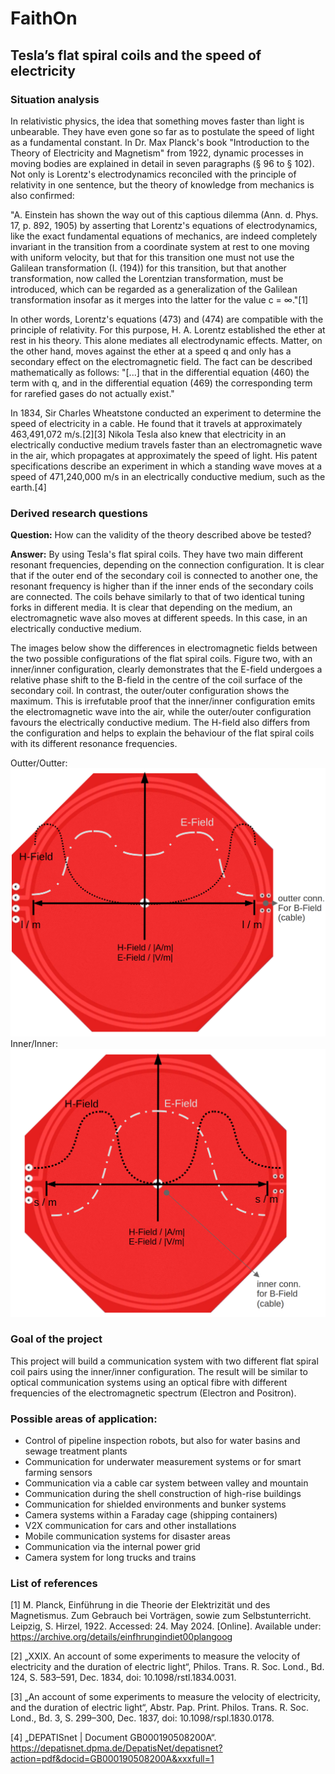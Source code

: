 # FaithOn
## Tesla’s flat spiral coils and the speed of electricity

### Situation analysis

In relativistic physics, the idea that something moves faster than light is unbearable. They have even gone so far as to postulate the speed of light as a fundamental constant.
In Dr. Max Planck's book "Introduction to the Theory of Electricity and Magnetism" from 1922, dynamic processes in moving bodies are explained in detail in seven paragraphs (§ 96 to § 102). Not only is Lorentz's electrodynamics reconciled with the principle of relativity in one sentence, but the theory of knowledge from mechanics is also confirmed:

"A. Einstein has shown the way out of this captious dilemma (Ann. d. Phys. 17, p. 892, 1905) by asserting that Lorentz's equations of electrodynamics, like the exact fundamental equations of mechanics, are indeed completely invariant in the transition from a coordinate system at rest to one moving with uniform velocity, but that for this transition one must not use the Galilean transformation (I. (194)) for this transition, but that another transformation, now called the Lorentzian transformation, must be introduced, which can be regarded as a generalization of the Galilean transformation insofar as it merges into the latter for the value c = ∞."[1]

In other words, Lorentz's equations (473) and (474) are compatible with the principle of relativity. For this purpose, H. A. Lorentz established the ether at rest in his theory. This alone mediates all electrodynamic effects. Matter, on the other hand, moves against the ether at a speed q and only has a secondary effect on the electromagnetic field.
The fact can be described mathematically as follows: "[...] that in the differential equation (460) the term with q, and in the differential equation (469) the corresponding term for rarefied gases do not actually exist."

In 1834, Sir Charles Wheatstone conducted an experiment to determine the speed of electricity in a cable. He found that it travels at approximately 463,491,072 m/s.[2][3] Nikola Tesla also knew that electricity in an electrically conductive medium travels faster than an electromagnetic wave in the air, which propagates at approximately the speed of light. His patent specifications describe an experiment in which a standing wave moves at a speed of 471,240,000 m/s in an electrically conductive medium, such as the earth.[4]

### Derived research questions

**Question:** How can the validity of the theory described above be tested?

**Answer:** By using Tesla's flat spiral coils. They have two main different resonant frequencies, depending on the connection configuration. It is clear that if the outer end of the secondary coil is connected to another one, the resonant frequency is higher than if the inner ends of the secondary coils are connected. The coils behave similarly to that of two identical tuning forks in different media. It is clear that depending on the medium, an electromagnetic wave also moves at different speeds. In this case, in an electrically conductive medium.

The images below show the differences in electromagnetic fields between the two possible configurations of the flat spiral coils. Figure two, with an inner/inner configuration, clearly demonstrates that the E-field undergoes a relative phase shift to the B-field in the centre of the coil surface of the secondary coil. In contrast, the outer/outer configuration shows the maximum. This is irrefutable proof that the inner/inner configuration emits the electromagnetic wave into the air, while the outer/outer configuration favours the electrically conductive medium. The H-field also differs from the configuration and helps to explain the behaviour of the flat spiral coils with its different resonance frequencies.

Outter/Outter:![outter/outter][image1]
Inner/Inner:![inner/inner][image2]


### Goal of the project
This project will build a communication system with two different flat spiral coil pairs using the inner/inner configuration. The result will be similar to optical communication systems using an optical fibre with different frequencies of the electromagnetic spectrum (Electron and Positron).

### Possible areas of application:
- Control of pipeline inspection robots, but also for water basins and sewage treatment plants
- Communication for underwater measurement systems or for smart farming sensors
- Communication via a cable car system between valley and mountain
- Communication during the shell construction of high-rise buildings
- Communication for shielded environments and bunker systems
- Camera systems within a Faraday cage (shipping containers)
- V2X communication for cars and other installations
- Mobile communication systems for disaster areas
- Communication via the internal power grid
- Camera system for long trucks and trains


### List of references

[1]	M. Planck, Einführung in die Theorie der Elektrizität und des Magnetismus. Zum Gebrauch bei Vorträgen, sowie zum Selbstunterricht. Leipzig, S. Hirzel, 1922. Accessed: 24. May 2024. [Online]. Available under: https://archive.org/details/einfhrungindiet00plangoog

[2]	„XXIX. An account of some experiments to measure the velocity of electricity and the duration of electric light“, Philos. Trans. R. Soc. Lond., Bd. 124, S. 583–591, Dec. 1834, doi: 10.1098/rstl.1834.0031.

[3]	„An account of some experiments to measure the velocity of electricity, and the duration of electric light“, Abstr. Pap. Print. Philos. Trans. R. Soc. Lond., Bd. 3, S. 299–300, Dec. 1837, doi: 10.1098/rspl.1830.0178.

[4]	„DEPATISnet | Document GB000190508200A“. https://depatisnet.dpma.de/DepatisNet/depatisnet?action=pdf&docid=GB000190508200A&xxxfull=1


[image1]: https://github.com/comeon-zens/FaithOn/blob/main/pictures/o2o.png "Outter/Outter"
[image2]: https://github.com/comeon-zens/FaithOn/blob/main/pictures/i2i.png "Inner/inner"
